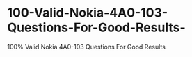 # 100-Valid-Nokia-4A0-103-Questions-For-Good-Results-
100% Valid Nokia 4A0-103 Questions For Good Results 

